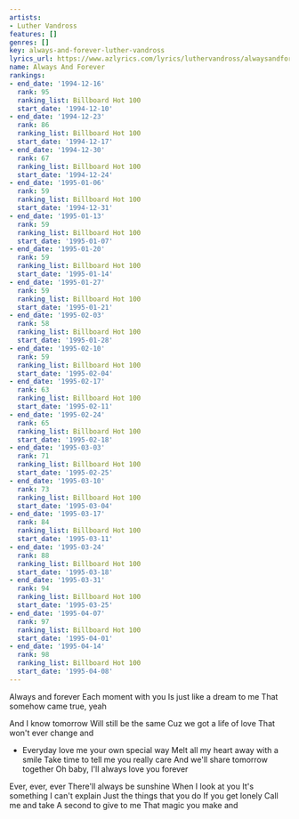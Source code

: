 ```yaml
---
artists:
- Luther Vandross
features: []
genres: []
key: always-and-forever-luther-vandross
lyrics_url: https://www.azlyrics.com/lyrics/luthervandross/alwaysandforever.html
name: Always And Forever
rankings:
- end_date: '1994-12-16'
  rank: 95
  ranking_list: Billboard Hot 100
  start_date: '1994-12-10'
- end_date: '1994-12-23'
  rank: 86
  ranking_list: Billboard Hot 100
  start_date: '1994-12-17'
- end_date: '1994-12-30'
  rank: 67
  ranking_list: Billboard Hot 100
  start_date: '1994-12-24'
- end_date: '1995-01-06'
  rank: 59
  ranking_list: Billboard Hot 100
  start_date: '1994-12-31'
- end_date: '1995-01-13'
  rank: 59
  ranking_list: Billboard Hot 100
  start_date: '1995-01-07'
- end_date: '1995-01-20'
  rank: 59
  ranking_list: Billboard Hot 100
  start_date: '1995-01-14'
- end_date: '1995-01-27'
  rank: 59
  ranking_list: Billboard Hot 100
  start_date: '1995-01-21'
- end_date: '1995-02-03'
  rank: 58
  ranking_list: Billboard Hot 100
  start_date: '1995-01-28'
- end_date: '1995-02-10'
  rank: 59
  ranking_list: Billboard Hot 100
  start_date: '1995-02-04'
- end_date: '1995-02-17'
  rank: 63
  ranking_list: Billboard Hot 100
  start_date: '1995-02-11'
- end_date: '1995-02-24'
  rank: 65
  ranking_list: Billboard Hot 100
  start_date: '1995-02-18'
- end_date: '1995-03-03'
  rank: 71
  ranking_list: Billboard Hot 100
  start_date: '1995-02-25'
- end_date: '1995-03-10'
  rank: 73
  ranking_list: Billboard Hot 100
  start_date: '1995-03-04'
- end_date: '1995-03-17'
  rank: 84
  ranking_list: Billboard Hot 100
  start_date: '1995-03-11'
- end_date: '1995-03-24'
  rank: 88
  ranking_list: Billboard Hot 100
  start_date: '1995-03-18'
- end_date: '1995-03-31'
  rank: 94
  ranking_list: Billboard Hot 100
  start_date: '1995-03-25'
- end_date: '1995-04-07'
  rank: 97
  ranking_list: Billboard Hot 100
  start_date: '1995-04-01'
- end_date: '1995-04-14'
  rank: 98
  ranking_list: Billboard Hot 100
  start_date: '1995-04-08'
---
```


Always and forever
Each moment with you
Is just like a dream to me
That somehow came true, yeah

And I know tomorrow
Will still be the same
Cuz we got a life of love
That won't ever change and

 - Everyday love me your own special way
Melt all my heart away with a smile
Take time to tell me you really care
And we'll share tomorrow together
Oh baby, I'll always love you forever

Ever, ever, ever
There'll always be sunshine
When I look at you
It's something I can't explain
Just the things that you do
If you get lonely
Call me and take
A second to give to me
That magic you make and







